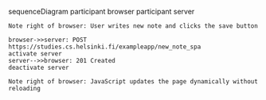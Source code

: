 sequenceDiagram
	participant browser
	participant server

	Note right of browser: User writes new note and clicks the save button

	browser->>server: POST https://studies.cs.helsinki.fi/exampleapp/new_note_spa
	activate server
	server-->>browser: 201 Created
	deactivate server

	Note right of browser: JavaScript updates the page dynamically without reloading
